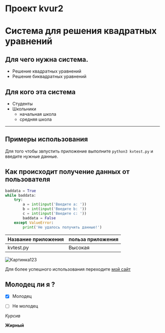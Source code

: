 # Проект kvur2
# Система для решения квадратных уравнений

## Для чего нужна система.
* Решение квадратных уравнений
* Решение биквадратных уравнений
## Для кого эта система 
* Студенты
* Школьники
  * начальная школа
  * средняя школа
* * * 
## Примеры использования

 Для того чтобы звпустить приложение выполните `python3 kvtest.py` и введите нужные данные.

## Как происходит получение данных от пользователя 

```python
baddata = True
while baddata:
    try:
        a = int(input('Введите a: '))
        b = int(input('Введите b: '))
        c = int(input('Введите c: '))
        baddata = False
    except ValueError:
        print('Не удалось получить данные!')

```
|Название приложения|польза приложения|
|-------------------|-----------------|
|kvtest.py|Высокая|

![Картинка123](https://office-guru.ru/wp-content/uploads/2021/07/u_68a0dba09c2f80e6863621949e315e58.jpg)

Для более успешного использования переходите [мой сайт](https://nadejnei.net "Самый крутой сайт")

## Молодец ли я ?
- [x] Молодец
- [ ] Не молодец


*Курсив*

__Жирный__